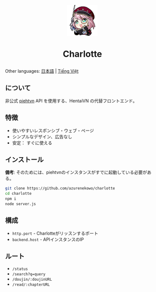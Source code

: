 <p align="center">
    <img src="./assets/img/Charlotte_Icon.png" style="width: 20%">
</p>    

# <p align="center">Charlotte</p>   

Other languages: [日本語](./README.ja-JP.md) | [Tiếng Việt](./README.vi-VN.md)

## について
非公式 [piehtvn](https://github.com/4pii4/piehtvn) API を使用する、HentaiVN の代替フロントエンド。

## 特徴
- 使いやすいレスポンシブ・ウェブ・ページ
- シンプルなデザイン、広告なし
- 安定： すぐに使える

## インストール
**備考**: そのためには、piehtvnのインスタンスがすでに起動している必要がある。
```bash
git clone https://github.com/azurenekowo/charlotte
cd charlotte
npm i
node server.js
```

## 構成
- `http.port` - Charlotteがリッスンするポート
- `backend.host` - APIインスタンスのIP

## ルート
- `/status`
- `/search?q=query`
- `/doujin/:doujinURL`
- `/read/:chapterURL`